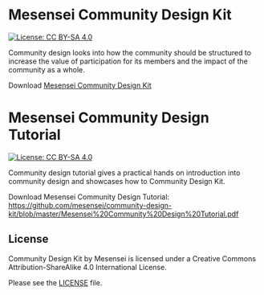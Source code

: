 # Mesensei Community Design Kit

[![License: CC BY-SA 4.0](https://img.shields.io/badge/License-CC%20BY--SA%204.0-lightgrey.svg)](https://creativecommons.org/licenses/by-sa/4.0/)

Community design looks into how the community should be structured to increase the value of participation for its members and the impact of the community as a whole.

Download [Mesensei Community Design Kit](Mesensei%20Community%20Design%20Kit.pdf)

# Mesensei Community Design Tutorial

[![License: CC BY-SA 4.0](https://img.shields.io/badge/License-CC%20BY--SA%204.0-lightgrey.svg)](https://creativecommons.org/licenses/by-sa/4.0/)

Community design tutorial gives a practical hands on introduction into community design and showcases how to Community Design Kit.

Download Mesensei Community Design Tutorial: https://github.com/mesensei/community-design-kit/blob/master/Mesensei%20Community%20Design%20Tutorial.pdf

## License

Community Design Kit by Mesensei is licensed under a Creative Commons Attribution-ShareAlike 4.0 International License.

Please see the [LICENSE](LICENSE) file.

